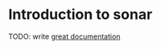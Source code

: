 # Introduction to sonar

TODO: write [great documentation](http://jacobian.org/writing/what-to-write/)
